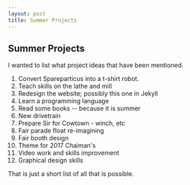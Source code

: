```yaml
---
layout: post
title: Summer Projects
---
```

## Summer Projects

I wanted to list what project ideas that have been mentioned.

1) Convert Spareparticus into a t-shirt robot.
2) Teach skills on the lathe and mill
3) Redesign the website; possibly this one in Jekyll
4) Learn a programming language
5) Read some books -- because it is summer
6) New drivetrain
7) Prepare Sir for Cowtown - winch, etc
8) Fair parade float re-imagining
9) Fair booth design
10) Theme for 2017 Chaiman's
11) Video work and skills improvement
12) Graphical design skills

That is just a short list of all that is possible.
